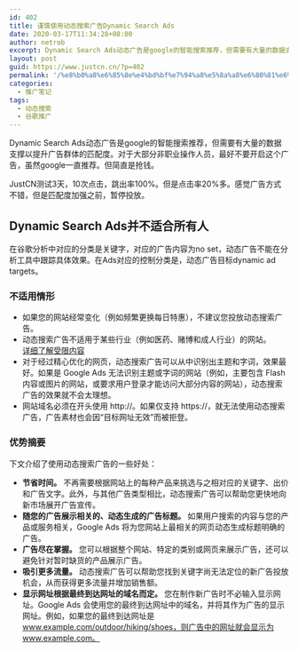 ```yaml
---
id: 402
title: 谨慎使用动态搜索广告Dynamic Search Ads
date: 2020-03-17T11:34:28+08:00
author: netrob
excerpt: Dynamic Search Ads动态广告是google的智能搜索推荐，但需要有大量的数据支撑以提升广告群体的匹配度。对于大部分非职业操作人员，最好不要开启这个广告，虽然google一直推荐。但简直是抢钱。
layout: post
guid: https://www.justcn.cn/?p=402
permalink: '/%e8%b0%a8%e6%85%8e%e4%bd%bf%e7%94%a8%e5%8a%a8%e6%80%81%e6%90%9c%e7%b4%a2%e5%b9%bf%e5%91%8adynamic-search-ads/'
categories:
  - 推广笔记
tags:
  - 动态搜索
  - 谷歌推广
---
```

Dynamic Search Ads动态广告是google的智能搜索推荐，但需要有大量的数据支撑以提升广告群体的匹配度。对于大部分非职业操作人员，最好不要开启这个广告，虽然google一直推荐。但简直是抢钱。

JustCN测试3天，10次点击，跳出率100%。但是点击率20%多。感觉广告方式不错，但是匹配度加强之前，暂停投放。

## Dynamic Search Ads并不适合所有人

在谷歌分析中对应的分类是关键字，对应的广告内容为no set，动态广告不能在分析工具中跟踪具体效果。在Ads对应的控制分类是，动态广告目标dynamic ad targets。

### 不适用情形

  * 如果您的网站经常变化（例如频繁更换每日特惠），不建议您投放动态搜索广告。
  * 动态搜索广告不适用于某些行业（例如医药、赌博和成人行业）的网站。  
    [详细了解受限内容](https://support.google.com/google-ads/answer/6008942#res) 
  * 对于经过精心优化的网页，动态搜索广告可以从中识别出主题和字词，效果最好。如果是 Google Ads 无法识别主题或字词的网站（例如，主要包含 Flash 内容或图片的网站，或要求用户登录才能访问大部分内容的网站），动态搜索广告的效果就不会太理想。
  * 网站域名必须在开头使用 http://。如果仅支持 https://，就无法使用动态搜索广告，广告素材也会因“目标网址无效”而被拒登。

### 优势摘要

下文介绍了使用动态搜索广告的一些好处：

  * **节省时间。**&nbsp;不再需要根据网站上的每种产品来挑选与之相对应的关键字、出价和广告文字。此外，与其他广告类型相比，动态搜索广告可以帮助您更快地向新市场展开广告宣传。
  * **随您的广告展示相关的、动态生成的广告标题。**&nbsp;如果用户搜索的内容与您的产品或服务相关，Google Ads 将为您网站上最相关的网页动态生成标题明确的广告。
  * **广告尽在掌握。**&nbsp;您可以根据整个网站、特定的类别或网页来展示广告，还可以避免针对暂时缺货的产品展示广告。
  * **吸引更多流量。**&nbsp;动态搜索广告可以帮助您找到关键字尚无法定位的新广告投放机会，从而获得更多流量并增加销售额。
  * **显示网址根据最终到达网址的域名而定。**&nbsp;您在制作新广告时不必输入显示网址。Google Ads 会使用您的最终到达网址中的域名，并将其作为广告的显示网址。例如，如果您的最终到达网址是 www.example.com/outdoor/hiking/shoes，则广告中的网址就会显示为 www.example.com。